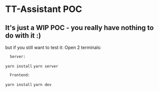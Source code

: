 # TT-Assistant POC

## It's just a WIP POC - you really have nothing to do with it :)

but if you still want to test it:
Open 2 terminals:

```
  Server:
```

`yarn install`
`yarn server`

```
  Frontend:
```

`yarn install`
`yarn dev`
